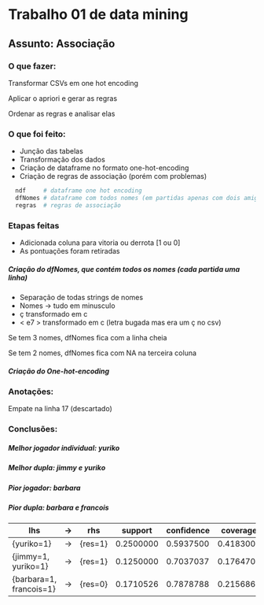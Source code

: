 # Trabalho 01 de data mining

## Assunto: Associação


### O que fazer:
Transformar CSVs em one hot encoding

Aplicar o apriori e gerar as regras

Ordenar as regras e analisar elas


### O que foi feito:
* Junção das tabelas
* Transformação dos dados
* Criação de dataframe no formato one-hot-encoding
* Criação de regras de associação (porém com problemas)


~~~R
  ndf     # dataframe one hot encoding
  dfNomes # dataframe com todos nomes (em partidas apenas com dois amigos a terceira coluna é NA)
  regras  # regras de associação
~~~

### Etapas feitas
* Adicionada coluna para vitoria ou derrota [1 ou 0]
* As pontuações foram retiradas

##### Criação do dfNomes, que contém todos os nomes (cada partida uma linha)
* Separação de todas strings de nomes
* Nomes -> tudo em minusculo
* ç transformado em c
* < e7 > transformado em c (letra bugada mas era um ç no csv)

Se tem 3 nomes, dfNomes fica com a linha cheia

Se tem 2 nomes, dfNomes fica com NA na terceira coluna

##### Criação do One-hot-encoding

### Anotações:
Empate na linha 17 (descartado)


### Conclusões:

##### Melhor jogador individual: yuriko

##### Melhor dupla: jimmy e yuriko

##### Pior jogador: barbara

##### Pior dupla: barbara e francois



| lhs                     | -> | rhs      | support   | confidence | coverage  | lift      |
|-------------------------|----|----------|-----------|------------|-----------|-----------|
| {yuriko=1}              | -> | {res=1}  | 0.2500000 | 0.5937500  | 0.4183007 | 1.297768  |
| {jimmy=1, yuriko=1}     | -> | {res=1}  | 0.1250000 | 0.7037037  | 0.1764706 | 1.538095  |
| {barbara=1, francois=1} | -> | {res=0}  | 0.1710526 | 0.7878788  | 0.2156863 | 1.4523549 |
